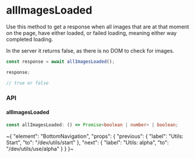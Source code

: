 
# allImagesLoaded

Use this method to get a response when all images that are at that moment on the page, have either loaded, or failed loading, meaning either way completed loading.

In the server it returns false, as there is no DOM to check for images.

```ts
const response = await allImagesLoaded();

response;

// true or false
```

### API

#### allImagesLoaded

```ts
const allImagesLoaded: () => Promise<boolean | number> | boolean;
```


~{
  "element": "BottomNavigation",
  "props": {
    "previous": {
      "label": "Utils: Start",
      "to": "/dev/utils/start"
    },
    "next": {
      "label": "Utils: alpha",
      "to": "/dev/utils/use/alpha"
    }
  }
}~
